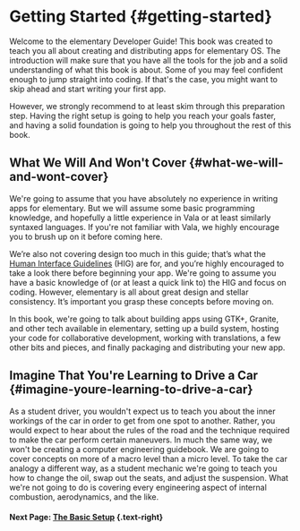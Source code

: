 # Getting Started {#getting-started}

Welcome to the elementary Developer Guide! This book was created to teach you all about creating and distributing apps for elementary OS. The introduction will make sure that you have all the tools for the job and a solid understanding of what this book is about. Some of you may feel confident enough to jump straight into coding. If that's the case, you might want to skip ahead and start writing your first app.

However, we strongly recommend to at least skim through this preparation step. Having the right setup is going to help you reach your goals faster, and having a solid foundation is going to help you throughout the rest of this book.

## What We Will And Won't Cover {#what-we-will-and-wont-cover}

We're going to assume that you have absolutely no experience in writing apps for elementary. But we will assume some basic programming knowledge, and hopefully a little experience in Vala or at least similarly syntaxed languages. If you're not familiar with Vala, we highly encourage you to brush up on it before coming here.

We’re also not covering design too much in this guide; that’s what the [Human Interface Guidelines](/docs/human-interface-guidelines) (HIG) are for, and you’re highly encouraged to take a look there before beginning your app. We're going to assume you have a basic knowledge of (or at least a quick link to) the HIG and focus on coding. However, elementary is all about great design and stellar consistency. It’s important you grasp these concepts before moving on.

In this book, we're going to talk about building apps using GTK+, Granite, and other tech available in elementary, setting up a build system, hosting your code for collaborative development, working with translations, a few other bits and pieces, and finally packaging and distributing your new app.

## Imagine That You're Learning to Drive a Car {#imagine-youre-learning-to-drive-a-car}

As a student driver, you wouldn't expect us to teach you about the inner workings of the car in order to get from one spot to another. Rather, you would expect to hear about the rules of the road and the technique required to make the car perform certain maneuvers. In much the same way, we won't be creating a computer engineering guidebook. We are going to cover concepts on more of a macro level than a micro level. To take the car analogy a different way, as a student mechanic we're going to teach you how to change the oil, swap out the seats, and adjust the suspension. What we're not going to do is covering every engineering aspect of internal combustion, aerodynamics, and the like.

#### Next Page: [The Basic Setup](/docs/code/the-basic-setup) {.text-right}